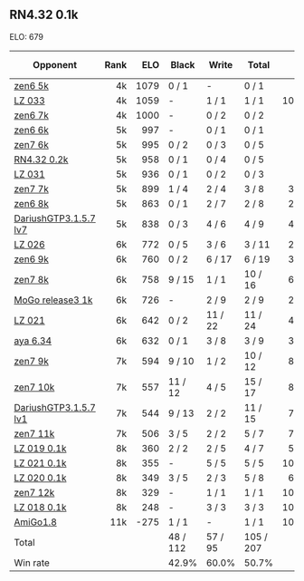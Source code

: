 ## RN4.32 0.1k ##

ELO: 679

Opponent | Rank | ELO | Black | Write | Total | Win rate
---------|-----:|----:|-------|-------|-------|-------:
[zen6 5k](zen6%205k.md) | 4k | 1079 | 0 / 1 | - | 0 / 1 | 0.0%
[LZ 033](LZ%20033.md) | 4k | 1059 | - | 1 / 1 | 1 / 1 | 100.0%
[zen6 7k](zen6%207k.md) | 4k | 1000 | - | 0 / 2 | 0 / 2 | 0.0%
[zen6 6k](zen6%206k.md) | 5k | 997 | - | 0 / 1 | 0 / 1 | 0.0%
[zen7 6k](zen7%206k.md) | 5k | 995 | 0 / 2 | 0 / 3 | 0 / 5 | 0.0%
[RN4.32 0.2k](RN4.32%200.2k.md) | 5k | 958 | 0 / 1 | 0 / 4 | 0 / 5 | 0.0%
[LZ 031](LZ%20031.md) | 5k | 936 | 0 / 1 | 0 / 2 | 0 / 3 | 0.0%
[zen7 7k](zen7%207k.md) | 5k | 899 | 1 / 4 | 2 / 4 | 3 / 8 | 37.5%
[zen6 8k](zen6%208k.md) | 5k | 863 | 0 / 1 | 2 / 7 | 2 / 8 | 25.0%
[DariushGTP3.1.5.7 lv7](DariushGTP3.1.5.7%20lv7.md) | 5k | 838 | 0 / 3 | 4 / 6 | 4 / 9 | 44.4%
[LZ 026](LZ%20026.md) | 6k | 772 | 0 / 5 | 3 / 6 | 3 / 11 | 27.3%
[zen6 9k](zen6%209k.md) | 6k | 760 | 0 / 2 | 6 / 17 | 6 / 19 | 31.6%
[zen7 8k](zen7%208k.md) | 6k | 758 | 9 / 15 | 1 / 1 | 10 / 16 | 62.5%
[MoGo release3 1k](MoGo%20release3%201k.md) | 6k | 726 | - | 2 / 9 | 2 / 9 | 22.2%
[LZ 021](LZ%20021.md) | 6k | 642 | 0 / 2 | 11 / 22 | 11 / 24 | 45.8%
[aya 6.34](aya%206.34.md) | 6k | 632 | 0 / 1 | 3 / 8 | 3 / 9 | 33.3%
[zen7 9k](zen7%209k.md) | 7k | 594 | 9 / 10 | 1 / 2 | 10 / 12 | 83.3%
[zen7 10k](zen7%2010k.md) | 7k | 557 | 11 / 12 | 4 / 5 | 15 / 17 | 88.2%
[DariushGTP3.1.5.7 lv1](DariushGTP3.1.5.7%20lv1.md) | 7k | 544 | 9 / 13 | 2 / 2 | 11 / 15 | 73.3%
[zen7 11k](zen7%2011k.md) | 7k | 506 | 3 / 5 | 2 / 2 | 5 / 7 | 71.4%
[LZ 019 0.1k](LZ%20019%200.1k.md) | 8k | 360 | 2 / 2 | 2 / 5 | 4 / 7 | 57.1%
[LZ 021 0.1k](LZ%20021%200.1k.md) | 8k | 355 | - | 5 / 5 | 5 / 5 | 100.0%
[LZ 020 0.1k](LZ%20020%200.1k.md) | 8k | 349 | 3 / 5 | 2 / 3 | 5 / 8 | 62.5%
[zen7 12k](zen7%2012k.md) | 8k | 329 | - | 1 / 1 | 1 / 1 | 100.0%
[LZ 018 0.1k](LZ%20018%200.1k.md) | 8k | 248 | - | 3 / 3 | 3 / 3 | 100.0%
[AmiGo1.8](AmiGo1.8.md) | 11k | -275 | 1 / 1 | - | 1 / 1 | 100.0%
Total | | | 48 / 112 | 57 / 95 | 105 / 207 | 
Win rate| | | 42.9% | 60.0% | 50.7% | 
